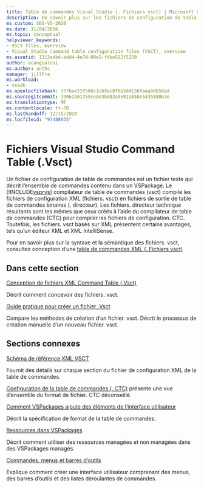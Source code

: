 ```yaml
---
title: Table de commandes Visual Studio (. Fichiers vsct) | Microsoft Docs
description: En savoir plus sur les fichiers de configuration de table de commandes, qui sont des fichiers texte qui décrivent l’ensemble de commandes contenu dans un VSPackage.
ms.custom: SEO-VS-2020
ms.date: 11/04/2016
ms.topic: conceptual
helpviewer_keywords:
- VSCT files, overview
- Visual Studio command table configuration files (VSCT), overview
ms.assetid: 1313adb4-add4-4e74-90e2-f4be522f5259
author: acangialosi
ms.author: anthc
manager: jillfra
ms.workload:
- vssdk
ms.openlocfilehash: 377bae52f506c1cb9ac0f6b2d4136faaab0b50ad
ms.sourcegitcommit: 19061b61759ce8e3b083a0e01a858e5435580b3e
ms.translationtype: MT
ms.contentlocale: fr-FR
ms.lasthandoff: 12/15/2020
ms.locfileid: "97488035"
---
```

# <a name="visual-studio-command-table-vsct-files"></a>Fichiers Visual Studio Command Table (.Vsct)
Un fichier de configuration de table de commandes est un fichier texte qui décrit l’ensemble de commandes contenu dans un VSPackage. Le [!INCLUDE[vsprvs](../../code-quality/includes/vsprvs_md.md)] compilateur de table de commandes (vsct) compile les fichiers de configuration XML (fichiers. vsct) en fichiers de sortie de table de commandes binaires (. directeur). Les fichiers. directeur technique résultants sont les mêmes que ceux créés à l’aide du compilateur de table de commandes (CTC) pour compiler les fichiers de configuration. CTC. Toutefois, les fichiers. vsct basés sur XML présentent certains avantages, tels qu’un éditeur XML et XML IntelliSense.

 Pour en savoir plus sur la syntaxe et la sémantique des fichiers. vsct, consultez conception d’une [table de commandes XML (. Fichiers vsct)](../../extensibility/internals/designing-xml-command-table-dot-vsct-files.md)

## <a name="in-this-section"></a>Dans cette section
 [Conception de fichiers XML Command Table (.Vsct)](../../extensibility/internals/designing-xml-command-table-dot-vsct-files.md)

 Décrit comment concevoir des fichiers. vsct.

 [Guide pratique pour créer un fichier .Vsct](../../extensibility/internals/how-to-create-a-dot-vsct-file.md)

 Compare les méthodes de création d’un fichier. vsct. Décrit le processus de création manuelle d’un nouveau fichier. vsct.

## <a name="related-sections"></a>Sections connexes
 [Schéma de référence XML VSCT](../../extensibility/vsct-xml-schema-reference.md)

 Fournit des détails sur chaque section du fichier de configuration XML de la table de commandes.

 [Configuration de la table de commandes (. CTC)](/previous-versions/bb165153(v=vs.100)) présente une vue d’ensemble du format de fichier. CTC déconseillé.

 [Comment VSPackages ajoute des éléments de l’interface utilisateur](../../extensibility/internals/how-vspackages-add-user-interface-elements.md)

 Décrit la spécification de format de la table de commandes.

 [Ressources dans VSPackages](../../extensibility/internals/resources-in-vspackages.md)

 Décrit comment utiliser des ressources managées et non managées dans des VSPackages managés.

 [Commandes, menus et barres d’outils](../../extensibility/internals/commands-menus-and-toolbars.md)

 Explique comment créer une interface utilisateur comprenant des menus, des barres d’outils et des listes déroulantes de commandes.
